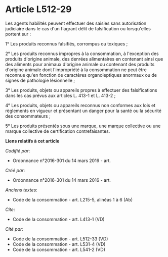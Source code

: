 # Article L512-29

Les agents habilités peuvent effectuer des saisies sans autorisation judiciaire dans le cas d'un flagrant délit de
falsification ou lorsqu'elles portent sur : 

1° Les produits reconnus falsifiés, corrompus ou toxiques ; 

2° Les produits reconnus impropres à la consommation, à l'exception des produits d'origine animale, des denrées alimentaires
en contenant ainsi que des aliments pour animaux d'origine animale ou contenant des produits d'origine animale dont
l'impropriété à la consommation ne peut être reconnue qu'en fonction de caractères organoleptiques anormaux ou de signes de
pathologie lésionnelle ; 

3° Les produits, objets ou appareils propres à effectuer des falsifications dans les cas prévus aux articles L. 413-1 et L.
413-2 ; 

4° Les produits, objets ou appareils reconnus non conformes aux lois et règlements en vigueur et présentant un danger pour la
santé ou la sécurité des consommateurs ; 

5° Les produits présentés sous une marque, une marque collective ou une marque collective de certification contrefaisantes.

**Liens relatifs à cet article**

_Codifié par_:

  - Ordonnance n°2016-301 du 14 mars 2016 - art.

_Créé par_:

  - Ordonnance n°2016-301 du 14 mars 2016 - art.

_Anciens textes_:

  - Code de la consommation - art. L215-5, alinéas 1 à 6 (Ab)

_Cite_:

  - Code de la consommation - art. L413-1 (VD)

_Cité par_:

  - Code de la consommation - art. L512-33 (VD)
  - Code de la consommation - art. L531-4 (VD)
  - Code de la consommation - art. L541-2 (VD)
